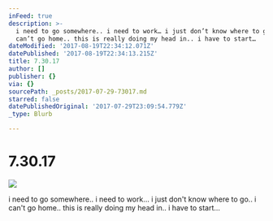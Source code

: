 ```yaml
---
inFeed: true
description: >-
  i need to go somewhere.. i need to work… i just don’t know where to go.. i
  can’t go home.. this is really doing my head in.. i have to start…
dateModified: '2017-08-19T22:34:12.071Z'
datePublished: '2017-08-19T22:34:13.215Z'
title: 7.30.17
author: []
publisher: {}
via: {}
sourcePath: _posts/2017-07-29-73017.md
starred: false
datePublishedOriginal: '2017-07-29T23:09:54.779Z'
_type: Blurb

---
```

# 7.30.17
![](https://the-grid-user-content.s3-us-west-2.amazonaws.com/3d9809ac-fe95-4071-813a-ce8dbd482e63.jpg)

i need to go somewhere.. i need to work... i just don't know where to go.. i can't go home.. this is really doing my head in.. i have to start...